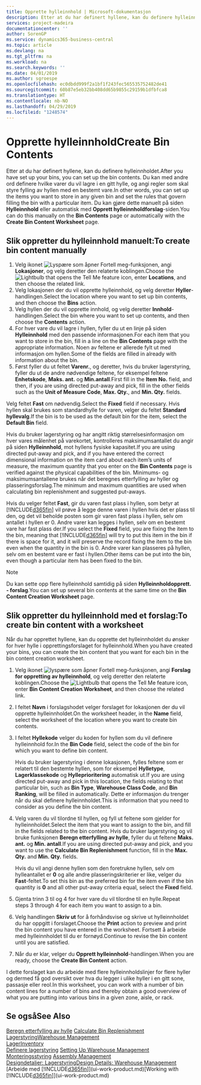 ```yaml
---
title: Opprette hylleinnhold | Microsoft-dokumentasjon
description: Etter at du har definert hyllene, kan du definere hylleinnholdet. Du kan med andre ord definere hvilke varer du vil lagre i en gitt hylle, og angi regler som skal styre fylling av hyllen med en bestemt vare.
services: project-madeira
documentationcenter: ''
author: SorenGP
ms.service: dynamics365-business-central
ms.topic: article
ms.devlang: na
ms.tgt_pltfrm: na
ms.workload: na
ms.search.keywords: ''
ms.date: 04/01/2019
ms.author: sgroespe
ms.openlocfilehash: ec0dbdd999f2a1bf1f243fec565535752482de41
ms.sourcegitcommit: 60b87e5eb32bb408dd65b9855c29159b1dfbfca8
ms.translationtype: HT
ms.contentlocale: nb-NO
ms.lasthandoff: 04/29/2019
ms.locfileid: "1248574"
---
```

# <a name="create-bin-contents"></a><span data-ttu-id="1f0a4-104">Opprette hylleinnhold</span><span class="sxs-lookup"><span data-stu-id="1f0a4-104">Create Bin Contents</span></span>
<span data-ttu-id="1f0a4-105">Etter at du har definert hyllene, kan du definere hylleinnholdet.</span><span class="sxs-lookup"><span data-stu-id="1f0a4-105">After you have set up your bins, you can set up the bin contents.</span></span> <span data-ttu-id="1f0a4-106">Du kan med andre ord definere hvilke varer du vil lagre i en gitt hylle, og angi regler som skal styre fylling av hyllen med en bestemt vare.</span><span class="sxs-lookup"><span data-stu-id="1f0a4-106">In other words, you can set up the items you want to store in any given bin and set the rules that govern filling the bin with a particular item.</span></span> <span data-ttu-id="1f0a4-107">Du kan gjøre dette manuelt på siden **Hylleinnhold** eller automatisk med **Opprett hylleinnholdforslag**-siden.</span><span class="sxs-lookup"><span data-stu-id="1f0a4-107">You can do this manually on the **Bin Contents** page or automatically with the **Create Bin Content Worksheet** page.</span></span>

## <a name="to-create-bin-content-manually"></a><span data-ttu-id="1f0a4-108">Slik oppretter du hylleinnhold manuelt:</span><span class="sxs-lookup"><span data-stu-id="1f0a4-108">To create bin content manually</span></span>  
1.  <span data-ttu-id="1f0a4-109">Velg ikonet ![Lyspære som åpner Fortell meg-funksjonen](media/ui-search/search_small.png "Fortell hva du vil gjøre"), angi **Lokasjoner**, og velg deretter den relaterte koblingen.</span><span class="sxs-lookup"><span data-stu-id="1f0a4-109">Choose the ![Lightbulb that opens the Tell Me feature](media/ui-search/search_small.png "Tell me what you want to do") icon, enter **Locations**, and then choose the related link.</span></span>  
2.  <span data-ttu-id="1f0a4-110">Velg lokasjonen der du vil opprette hylleinnhold, og velg deretter **Hyller**-handlingen.</span><span class="sxs-lookup"><span data-stu-id="1f0a4-110">Select the location where you want to set up bin contents,  and then choose the **Bins** action.</span></span>  
3.  <span data-ttu-id="1f0a4-111">Velg hyllen der du vil opprette innhold, og velg deretter **Innhold**-handlingen.</span><span class="sxs-lookup"><span data-stu-id="1f0a4-111">Select the bin where you want to set up contents, and then choose the **Contents** action.</span></span>  
4.  <span data-ttu-id="1f0a4-112">For hver vare du vil lagre i hyllen, fyller du ut en linje på siden **Hylleinnhold** med den passende informasjonen.</span><span class="sxs-lookup"><span data-stu-id="1f0a4-112">For each item that you want to store in the bin, fill in a line on the **Bin Contents** page with the appropriate information.</span></span> <span data-ttu-id="1f0a4-113">Noen av feltene er allerede fylt ut med informasjon om hyllen.</span><span class="sxs-lookup"><span data-stu-id="1f0a4-113">Some of the fields are filled in already with information about the bin.</span></span>  
5.  <span data-ttu-id="1f0a4-114">Først fyller du ut feltet **Varenr.**, og deretter, hvis du bruker lagerstyring, fyller du ut de andre nødvendige feltene, for eksempel feltene **Enhetskode**, **Maks. ant.** og **Min.antall**.</span><span class="sxs-lookup"><span data-stu-id="1f0a4-114">First fill in the **Item No.** field, and then, if you are using directed put-away and pick, fill in the other fields such as the **Unit of Measure Code**, **Max. Qty.**, and **Min. Qty.** fields.</span></span>  

<span data-ttu-id="1f0a4-115">Velg feltet **Fast** om nødvendig.</span><span class="sxs-lookup"><span data-stu-id="1f0a4-115">Select the **Fixed** field if necessary.</span></span> <span data-ttu-id="1f0a4-116">Hvis hyllen skal brukes som standardhylle for varen, velger du feltet **Standard hyllevalg**.</span><span class="sxs-lookup"><span data-stu-id="1f0a4-116">If the bin is to be used as the default bin for the item, select the **Default Bin** field.</span></span>  

<span data-ttu-id="1f0a4-117">Hvis du bruker lagerstyring og har angitt riktig størrelsesinformasjon om hver vares målenhet på varekortet, kontrolleres maksimumsantallet du angir på siden **Hylleinnhold**, mot hyllens fysiske kapasitet.</span><span class="sxs-lookup"><span data-stu-id="1f0a4-117">If you are using directed put-away and pick, and if you have entered the correct dimensional information on the item card about each item’s units of measure, the maximum quantity that you enter on the **Bin Contents** page is verified against the physical capabilities of the bin.</span></span> <span data-ttu-id="1f0a4-118">Minimums- og maksimumsantallene brukes når det beregnes etterfylling av hyller og plasseringsforslag.</span><span class="sxs-lookup"><span data-stu-id="1f0a4-118">The minimum and maximum quantities are used when calculating bin replenishment and suggested put-aways.</span></span>  

<span data-ttu-id="1f0a4-119">Hvis du velger feltet **Fast**, gir du varen fast plass i hyllen, som betyr at [!INCLUDE[d365fin](includes/d365fin_md.md)] vil prøve å legge denne varen i hyllen hvis det er plass til den, og det vil beholde posten som gir varen fast plass i hyllen, selv om antallet i hyllen er 0. Andre varer kan legges i hyllen, selv om en bestemt vare har fast plass der.</span><span class="sxs-lookup"><span data-stu-id="1f0a4-119">If you select the **Fixed** field, you are fixing the item to the bin, meaning that [!INCLUDE[d365fin](includes/d365fin_md.md)] will try to put this item in the bin if there is space for it, and it will preserve the record fixing the item to the bin even when the quantity in the bin is 0.</span></span> <span data-ttu-id="1f0a4-120">Andre varer kan plasseres på hyllen, selv om en bestemt vare er fast i hyllen.</span><span class="sxs-lookup"><span data-stu-id="1f0a4-120">Other items can be put into the bin, even though a particular item has been fixed to the bin.</span></span>  

> [!NOTE]  
>  <span data-ttu-id="1f0a4-121">Du kan sette opp flere hylleinnhold samtidig på siden **Hylleinnholdopprett. - forslag**.</span><span class="sxs-lookup"><span data-stu-id="1f0a4-121">You can set up several bin contents at the same time on the **Bin Content Creation Worksheet** page.</span></span>  

## <a name="to-create-bin-content-with-a-worksheet"></a><span data-ttu-id="1f0a4-122">Slik oppretter du hylleinnhold med et forslag:</span><span class="sxs-lookup"><span data-stu-id="1f0a4-122">To create bin content with a worksheet</span></span>  
<span data-ttu-id="1f0a4-123">Når du har opprettet hyllene, kan du opprette det hylleinnholdet du ønsker for hver hylle i opprettingsforslaget for hylleinnhold.</span><span class="sxs-lookup"><span data-stu-id="1f0a4-123">When you have created your bins, you can create the bin content that you want for each bin in the bin content creation worksheet.</span></span>

1.  <span data-ttu-id="1f0a4-124">Velg ikonet ![lyspære som åpner Fortell meg-funksjonen](media/ui-search/search_small.png "Fortell hva du vil gjøre"), angi **Forslag for oppretting av hylleinnhold**, og velg deretter den relaterte koblingen.</span><span class="sxs-lookup"><span data-stu-id="1f0a4-124">Choose the ![Lightbulb that opens the Tell Me feature](media/ui-search/search_small.png "Tell me what you want to do") icon, enter **Bin Content Creation Worksheet**, and then choose the related link.</span></span>  
2.  <span data-ttu-id="1f0a4-125">I feltet **Navn** i forslagshodet velger forslaget for lokasjonen der du vil opprette hylleinnholdet.</span><span class="sxs-lookup"><span data-stu-id="1f0a4-125">On the worksheet header, in the **Name** field, select the worksheet of the location where you want to create bin contents.</span></span>  
3.  <span data-ttu-id="1f0a4-126">I feltet **Hyllekode** velger du koden for hyllen som du vil definere hylleinnhold for.</span><span class="sxs-lookup"><span data-stu-id="1f0a4-126">In the **Bin Code** field, select the code of the bin for which you want to define bin content.</span></span>   

    <span data-ttu-id="1f0a4-127">Hvis du bruker lagerstyring i denne lokasjonen, fylles feltene som er relatert til den bestemte hyllen, som for eksempel **Hylletype**, **Lagerklassekode** og **Hylleprioritering** automatisk ut.</span><span class="sxs-lookup"><span data-stu-id="1f0a4-127">If you are using directed put-away and pick in this location, the fields relating to that particular bin, such as **Bin Type**, **Warehouse Class Code**, and **Bin Ranking**, will be filled in automatically.</span></span> <span data-ttu-id="1f0a4-128">Dette er informasjon du trenger når du skal definere hylleinnholdet.</span><span class="sxs-lookup"><span data-stu-id="1f0a4-128">This is information that you need to consider as you define the bin content.</span></span>  
4.  <span data-ttu-id="1f0a4-129">Velg varen du vil tilordne til hyllen, og fyll ut feltene som gjelder for hylleinnholdet.</span><span class="sxs-lookup"><span data-stu-id="1f0a4-129">Select the item that you want to assign to the bin, and fill in the fields related to the bin content.</span></span> <span data-ttu-id="1f0a4-130">Hvis du bruker lagerstyring og vil bruke funksjonen **Beregn etterfylling av hylle**, fyller du ut feltene **Maks. ant.** og **Min. antall**.</span><span class="sxs-lookup"><span data-stu-id="1f0a4-130">If you are using directed put-away and pick, and you want to use the **Calculate Bin Replenishment** function, fill in the **Max. Qty.** and **Min. Qty.** fields.</span></span>  

    <span data-ttu-id="1f0a4-131">Hvis du vil angi denne hyllen som den foretrukne hyllen, selv om hylleantallet er **0** og alle andre plasseringskriterier er like, velger du **Fast**-feltet.</span><span class="sxs-lookup"><span data-stu-id="1f0a4-131">To set this bin as the preferred bin for the item even if the bin quantity is **0** and all other put-away criteria equal, select the **Fixed** field.</span></span>  
5.  <span data-ttu-id="1f0a4-132">Gjenta trinn 3 til og 4 for hver vare du vil tilordne til en hylle.</span><span class="sxs-lookup"><span data-stu-id="1f0a4-132">Repeat steps 3 through 4 for each item you want to assign to a bin.</span></span>  
6.  <span data-ttu-id="1f0a4-133">Velg handlingen **Skriv ut** for å forhåndsvise og skrive ut hylleinnholdet du har oppgitt i forslaget.</span><span class="sxs-lookup"><span data-stu-id="1f0a4-133">Choose the **Print** action to preview and print the bin content you have entered in the worksheet.</span></span> <span data-ttu-id="1f0a4-134">Fortsett å arbeide med hylleinnholdet til du er fornøyd.</span><span class="sxs-lookup"><span data-stu-id="1f0a4-134">Continue to revise the bin content until you are satisfied.</span></span>  
7.  <span data-ttu-id="1f0a4-135">Når du er klar, velger du **Opprett hylleinnhold**-handlingen.</span><span class="sxs-lookup"><span data-stu-id="1f0a4-135">When you are ready, choose the **Create Bin Content** action.</span></span>  

<span data-ttu-id="1f0a4-136">I dette forslaget kan du arbeide med flere hylleinnholdslinjer for flere hyller og dermed få god oversikt over hva du legger i ulike hyller i en gitt sone, passasje eller reol.</span><span class="sxs-lookup"><span data-stu-id="1f0a4-136">In this worksheet, you can work with a number of bin content lines for a number of bins and thereby obtain a good overview of what you are putting into various bins in a given zone, aisle, or rack.</span></span>  

## <a name="see-also"></a><span data-ttu-id="1f0a4-137">Se også</span><span class="sxs-lookup"><span data-stu-id="1f0a4-137">See Also</span></span>
<span data-ttu-id="1f0a4-138">[Beregn etterfylling av hylle](warehouse-how-to-calculate-bin-replenishment.md)  </span><span class="sxs-lookup"><span data-stu-id="1f0a4-138">[Calculate Bin Replenishment](warehouse-how-to-calculate-bin-replenishment.md)  </span></span>  
[<span data-ttu-id="1f0a4-139">Lagerstyring</span><span class="sxs-lookup"><span data-stu-id="1f0a4-139">Warehouse Management</span></span>](warehouse-manage-warehouse.md)  
[<span data-ttu-id="1f0a4-140">Lager</span><span class="sxs-lookup"><span data-stu-id="1f0a4-140">Inventory</span></span>](inventory-manage-inventory.md)  
<span data-ttu-id="1f0a4-141">[Definere lagerstyring](warehouse-setup-warehouse.md)   </span><span class="sxs-lookup"><span data-stu-id="1f0a4-141">[Setting Up Warehouse Management](warehouse-setup-warehouse.md)   </span></span>  
<span data-ttu-id="1f0a4-142">[Monteringsstyring](assembly-assemble-items.md)  </span><span class="sxs-lookup"><span data-stu-id="1f0a4-142">[Assembly Management](assembly-assemble-items.md)  </span></span>  
[<span data-ttu-id="1f0a4-143">Designdetaljer: Lagerstyring</span><span class="sxs-lookup"><span data-stu-id="1f0a4-143">Design Details: Warehouse Management</span></span>](design-details-warehouse-management.md)  
<span data-ttu-id="1f0a4-144">[Arbeide med [!INCLUDE[d365fin](includes/d365fin_md.md)]](ui-work-product.md)</span><span class="sxs-lookup"><span data-stu-id="1f0a4-144">[Working with [!INCLUDE[d365fin](includes/d365fin_md.md)]](ui-work-product.md)</span></span>
